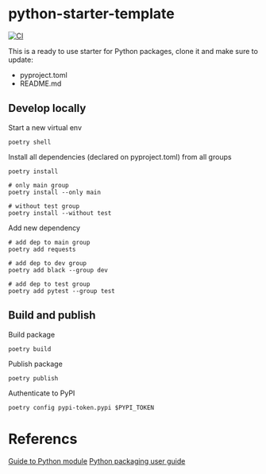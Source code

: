 # python-starter-template

[![CI](https://github.com/ablil/python-starter-template/actions/workflows/ci.yaml/badge.svg?event=push)](https://github.com/ablil/python-starter-template/actions/workflows/ci.yaml)

This is a ready to use starter for Python packages, clone it and make sure to update:

* pyproject.toml
* README.md

## Develop locally

Start a new virtual env
```shell
poetry shell
```

Install all dependencies (declared on pyproject.toml) from all groups
```shell
poetry install

# only main group
poetry install --only main

# without test group
poetry install --without test
```

Add new dependency
```shell
# add dep to main group
poetry add requests

# add dep to dev group
poetry add black --group dev

# add dep to test group
poetry add pytest --group test
```

## Build and publish

Build package
```shell
poetry build
```

Publish package
```shell
poetry publish
```

Authenticate to PyPI
```shell
poetry config pypi-token.pypi $PYPI_TOKEN
```


# Referencs

[Guide to Python module](https://docs.python.org/3/tutorial/modules.htmldir)
[Python packaging user guide](https://packaging.python.org/en/latest/)
